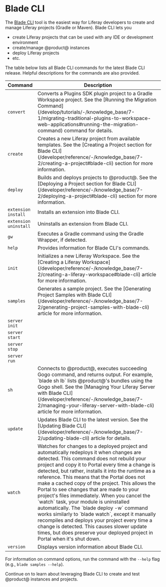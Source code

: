 # Blade CLI [](id=blade-cli)

The [Blade CLI](https://github.com/liferay/liferay-blade-cli/) tool is the
easiest way for Liferay developers to create and manage Liferay projects (Gradle
or Maven). Blade CLI lets you

- create Liferay projects that can be used with any IDE or development
  environment
- create/manage @product@ instances
- deploy Liferay projects
- etc.

The table below lists all Blade CLI commands for the latest Blade CLI release.
Helpful descriptions for the commands are also provided.

<table class="table table-striped table-bordered">
<thead>
<tr>
<th>Command</th>
<th>Description</th>
</tr>
</thead>
<tbody>
<tr>
<td><code>convert</code></td>
<td>Converts a Plugins SDK plugin project to a Gradle Workspace project. See the [Running the Migration Command](/develop/tutorials/-/knowledge_base/7-1/migrating-traditional-plugins-to-workspace-web-applications#running-the-migration-command) command for details.</td>
</tr>
<tr>
<td><code>create</code></td>
<td>Creates a new Liferay project from available templates. See the [Creating a Project section for Blade CLI](/developer/reference/-/knowledge_base/7-2/creating-a-project#blade-cli) section for more information.</td>
</tr>
<tr>
<td><code>deploy</code></td>
<td>Builds and deploys projects to @product@. See the [Deploying a Project section for Blade CLI](/developer/reference/-/knowledge_base/7-2/deploying-a-project#blade-cli) section for more information.</td>
</tr>
<tr>
<td><code>extension install</code></td>
<td>Installs an extension into Blade CLI.</td>
</tr>
<tr>
<td><code>extension uninstall</code></td>
<td>Uninstalls an extension from Blade CLI.</td>
</tr>
<tr>
<td><code>gw</code></td>
<td>Executes a Gradle command using the Gradle Wrapper, if detected.</td>
</tr>
<tr>
<td><code>help</code></td>
<td>Provides information for Blade CLI's commands.</td>
</tr>
<tr>
<td><code>init</code></td>
<td>Initializes a new Liferay Workspace. See the [Creating a Liferay Workspace](/developer/reference/-/knowledge_base/7-2/creating-a-liferay-workspace#blade-cli) article for more information.</td>
</tr>
<tr>
<td><code>samples</code></td>
<td>Generates a sample project. See the [Generating Project Samples with Blade CLI](/developer/reference/-/knowledge_base/7-2/generating-project-samples-with-blade-cli) article for more information.</td>
</tr>
<tr>
<td><code>server init</code></td>
<td></td>
</tr>
<tr>
<td><code>server start</code></td>
<td></td>
</tr>
<tr>
<td><code>server stop</code></td>
<td></td>
</tr>
<tr>
<td><code>server run</code></td>
<td></td>
</tr>
<tr>
<td><code>sh</code></td>
<td>Connects to @product@, executes succeeding Gogo command, and returns output. For example, `blade sh lb` lists @product@'s bundles using the Gogo shell. See the [Managing Your Liferay Server with Blade CLI](/developer/reference/-/knowledge_base/7-2/managing-your-liferay-server-with-blade-cli) article for more information.</td>
</tr>
<tr>
<td><code>update</code></td>
<td>Updates Blade CLI to the latest version. See the [Updating Blade CLI](/developer/reference/-/knowledge_base/7-2/updating-blade-cli) article for details.</td>
</tr>
<tr>
<td><code>watch</code></td>
<td>Watches for changes to a deployed project and automatically redeploys it when changes are detected. This command does not rebuild your project and copy it to Portal every time a change is detected, but rather, installs it into the runtime as a reference. This means that the Portal does not make a cached copy of the project. This allows the Portal to see changes that are made to your project's files immediately. When you cancel the `watch` task, your module is uninstalled automatically. The `blade deploy -w` command works similarly to `blade watch`, except it manually recompiles and deploys your project every time a change is detected. This causes slower update times, but does preserve your deployed project in Portal when it's shut down.</td>
</tr>
<tr>
<td><code>version</code></td>
<td>Displays version information about Blade CLI.</td>
</tr>
</tbody>
</table>

<!-- TODO: Find more about new `upgradeProps` property. --Cody-->

For information on command options, run the command with the `--help` flag
(e.g., `blade samples --help`).

Continue on to learn about leveraging Blade CLI to create and test @product@
instances and projects.